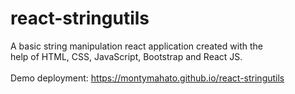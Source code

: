 # react-stringutils

A basic string manipulation react application created with the<br> help of HTML, CSS, JavaScript, Bootstrap and React JS.<br><br>
Demo deployment: https://montymahato.github.io/react-stringutils

